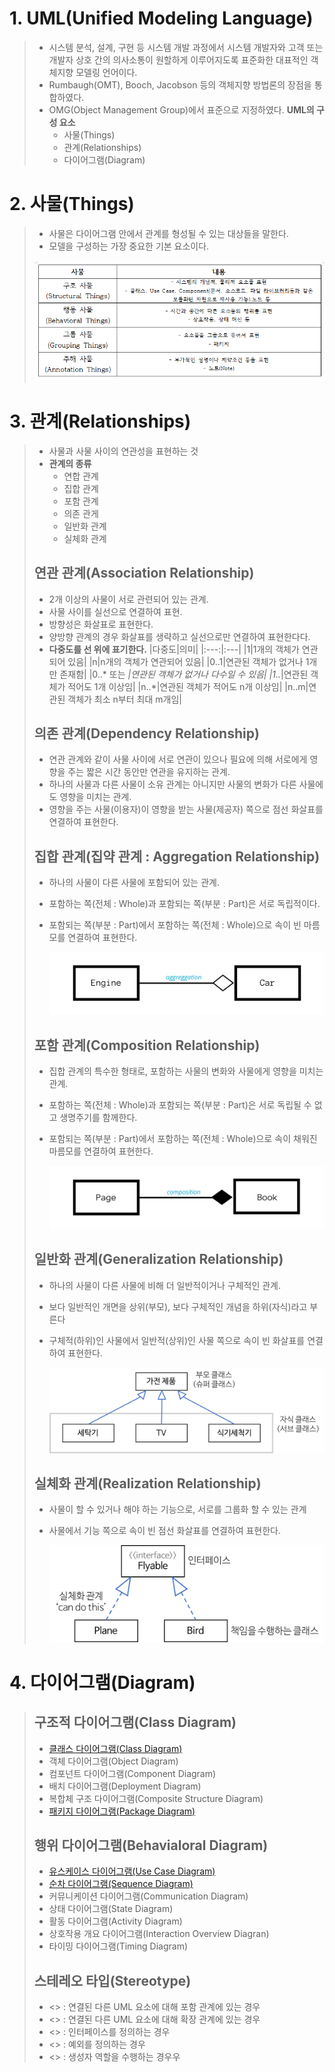 # 1. UML(Unified Modeling Language)
> - 시스템 분석, 설계, 구현 등 시스템 개발 과정에서 시스템 개발자와 고객 또는 개발자 상호 간의 의사소통이 원할하게 이루어지도록 표준화한 대표적인 객체지향 모델링 언어이다.
> - Rumbaugh(OMT), Booch, Jacobson 등의 객체지향 방법론의 장점을 통합하였다.
> - OMG(Object Management Group)에서 표준으로 지정하였다.
> **UML의 구성 요소**
>   - 사물(Things)
>   - 관계(Relationships)
>   - 다이어그램(Diagram)

# 2. 사물(Things)
> - 사물은 다이어그램 안에서 관계를 형성될 수 있는 대상들을 말한다.
> - 모델을 구성하는 가장 중요한 기본 요소이다.
>
> ![alt text](./img/UML_사물.png)

# 3. 관계(Relationships)
> - 사물과 사물 사이의 연관성을 표현하는 것
> - **관계의 종류**
>   - 연합 관계
>   - 집합 관계
>   - 포함 관계
>   - 의존 관게
>   - 일반화 관계
>   - 실체화 관계
> ## 연관 관계(Association Relationship)
> - 2개 이상의 사물이 서로 관련되어 있는 관계.
> - 사물 사이를 실선으로 연결하여 표현.
> - 방향성은 화살표로 표현한다.
> - 양방향 관계의 경우 화살표를 생략하고 실선으로만 연결하여 표현한다다.
> - **다중도를 선 위에 표기한다.**
>   |다중도|의미|
>   |:---:|:---|
>   |1|1개의 객체가 연관되어 있음|
>   |n|n개의 객체가 연관되어 있음|
>   |0..1|연관된 객체가 없거나 1개만 존재함|
>   |0..* 또는 *|연관된 객체가 없거나 다수일 수 있음|
>   |1..*|연관된 객체가 적어도 1개 이상임|
>   |n..*|연관된 객체가 적어도 n개 이상임|
>   |n..m|연관된 객체가 최소 n부터 최대 m개임|
>
> ## 의존 관계(Dependency Relationship)
> - 연관 관계와 같이 사물 사이에 서로 연관이 있으나 필요에 의해 서로에게 영향을 주는 짧은 시간 동안만 연관을 유지하는 관계.
> - 하나의 사물과 다른 사물이 소유 관계는 아니지만 사물의 변화가 다른 사물에도 영향을 미치는 관계.
> - 영향을 주는 사물(이용자)이 영향을 받는 사물(제공자) 쪽으로 점선 화살표를 연결하여 표현한다.
>
> ## 집합 관계(집약 관계 : Aggregation Relationship)
> - 하나의 사물이 다른 사물에 포함되어 있는 관계.
> - 포함하는 쪽(전체 : Whole)과 포함되는 쪽(부분 : Part)은 서로 독립적이다.
> - 포함되는 쪽(부분 : Part)에서 포함하는 쪽(전체 : Whole)으로 속이 빈 마름모를 연결하여 표현한다.
>
>   ![alt text](./img/UML_집약_관계.png)
>
> ## 포함 관계(Composition Relationship)
> - 집합 관계의 특수한 형태로, 포함하는 사물의 변화와 사물에게 영향을 미치는 관계.
> - 포함하는 쪽(전체 : Whole)과 포함되는 쪽(부분 : Part)은 서로 독립될 수 없고 생명주기를 함께한다.
> - 포함되는 쪽(부분 : Part)에서 포함하는 쪽(전체 : Whole)으로 속이 채워진 마름모를 연결하여 표현한다.
>
>   ![alt text](./img/UML_포함_관계.png)
>
> ## 일반화 관계(Generalization Relationship)
> - 하나의 사물이 다른 사물에 비해 더 일반적이거나 구체적인 관계.
> - 보다 일반적인 개면을 상위(부모), 보다 구체적인 개념을 하위(자식)라고 부른다
> - 구체적(하위)인 사물에서 일반적(상위)인 사물 쪽으로 속이 빈 화살표를 연결하여 표현한다.
>
>   ![alt text](./img/UML_일반화_관계.png)
>
> ## 실체화 관계(Realization Relationship)
> - 사물이 할 수 있거나 해야 하는 기능으로, 서로를 그룹화 할 수 있는 관계
> - 사물에서 기능 쪽으로 속이 빈 점선 화살표를 연결하여 표현한다.
>
>   ![alt text](./img/UML_실체화_관계.png)

# 4. 다이어그램(Diagram)
> ## 구조적 다이어그램(Class Diagram)
> - [클래스 다이어그램(Class Diagram)](./UML_클래스_다이어그램.md)
> - 객체 다이어그램(Object Diagram)
> - 컴포넌트 다이어그램(Component Diagram)
> - 배치 다이어그램(Deployment Diagram)
> - 복합체 구조 다이어그램(Composite Structure Diagram)
> - [패키지 다이어그램(Package Diagram)](./UML_패키지_다이어그램.md)
>
> ## 행위 다이어그램(Behavialoral Diagram)
> - [유스케이스 다이어그램(Use Case Diagram)](./UML_유스케이스_다이어그램.md)
> - [순차 다이어그램(Sequence Diagram)](./UML_순차_다이어그램.md)
> - 커뮤니케이션 다이어그램(Communication Diagram)
> - 상태 다이어그램(State Diagram)
> - 활동 다이어그램(Activity Diagram)
> - 상호작용 개요 다이어그램(Interaction Overview Diagran)
> - 타이밍 다이어그램(Timing Diagram)
>
> ## 스테레오 타입(Stereotype)
> - <<include>> : 연결된 다른 UML 요소에 대해 포함 관계에 있는 경우
> - <<extends>> : 연결된 다른 UML 요소에 대해 확장 관계에 있는 경우
> - <<interface>> : 인터페이스를 정의하는 경우
> - <<exception>> : 예외를 정의하는 경우
> - <<constructor>> : 생성자 역할을 수행하는 경우우